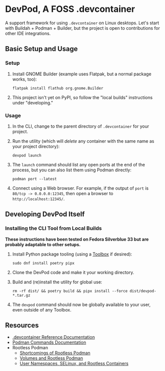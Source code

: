 # DevPod, A FOSS .devcontainer

A support framework for using `.devcontainer` on Linux desktops. Let's start
with Buildah + Podman + Builder, but the project is open to contributions for
other IDE integrations.

## Basic Setup and Usage

### Setup

1. Install GNOME Builder (example uses Flatpak, but a normal package works, too):

       flatpak install flathub org.gnome.Builder

1. This project isn't yet on PyPI, so follow the "local builds" instructions
   under "developing."

### Usage

1. In the CLI, change to the parent directory of `.devcontainer` for your project.
1. Run the utility (which will *delete* any container with the same name as your project directory):

       devpod launch

1. The `launch` command should list any open ports at the end of the process,
   but you can also list them using Podman directly:
   
       podman port --latest

1. Connect using a Web browser. For example, if the output of `port` is
   `80/tcp -> 0.0.0.0:12345`, then open a browser to `http://localhost:12345/`.

## Developing DevPod Itself

### Installing the CLI Tool from Local Builds

**These instructions have been tested on Fedora Silverblue 33 but are probably
adaptable to other setups.**

1. Install Python package tooling (using a [Toolbox](https://docs.fedoraproject.org/en-US/fedora-silverblue/toolbox/) if desired):

       sudo dnf install poetry pipx

1. Clone the DevPod code and make it your working directory.
1. Build and (re)install the utility for global use:

       rm -rf dist/ && poetry build && pipx install --force dist/devpod-*.tar.gz

1. The `devpod` command should now be globally available to your user, even
   outside of any Toolbox.

## Resources

* [.devcontainer Reference Documentation](https://code.visualstudio.com/docs/remote/devcontainerjson-reference)
* [Podman Commands Documentation](http://docs.podman.io/en/latest/Commands.html)
* Rootless Podman
    * [Shortcomings of Rootless Podman](https://github.com/containers/podman/blob/master/rootless.md)
    * [Volumes and Rootless Podman](https://blog.christophersmart.com/2021/01/31/volumes-and-rootless-podman/)
    * [User Namespaces, SELinux, and Rootless Containers](https://www.redhat.com/sysadmin/user-namespaces-selinux-rootless-containers)
